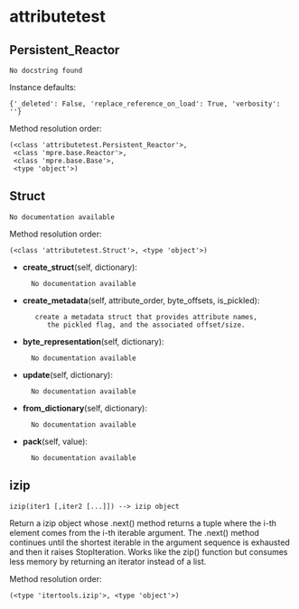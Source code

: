 attributetest
==============



Persistent_Reactor
--------------

	No docstring found


Instance defaults: 

	{'_deleted': False, 'replace_reference_on_load': True, 'verbosity': ''}

Method resolution order: 

	(<class 'attributetest.Persistent_Reactor'>,
	 <class 'mpre.base.Reactor'>,
	 <class 'mpre.base.Base'>,
	 <type 'object'>)

Struct
--------------

	No documentation available


Method resolution order: 

	(<class 'attributetest.Struct'>, <type 'object'>)

- **create_struct**(self, dictionary):

		No documentation available


- **create_metadata**(self, attribute_order, byte_offsets, is_pickled):

		 create a metadata struct that provides attribute names,
            the pickled flag, and the associated offset/size.


- **byte_representation**(self, dictionary):

		No documentation available


- **update**(self, dictionary):

		No documentation available


- **from_dictionary**(self, dictionary):

		No documentation available


- **pack**(self, value):

		No documentation available


izip
--------------

	izip(iter1 [,iter2 [...]]) --> izip object

Return a izip object whose .next() method returns a tuple where
the i-th element comes from the i-th iterable argument.  The .next()
method continues until the shortest iterable in the argument sequence
is exhausted and then it raises StopIteration.  Works like the zip()
function but consumes less memory by returning an iterator instead of
a list.


Method resolution order: 

	(<type 'itertools.izip'>, <type 'object'>)